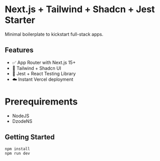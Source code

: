 # Next.js + Tailwind + Shadcn + Jest Starter

Minimal boilerplate to kickstart full-stack apps.

## Features

- ✅ App Router with Next.js 15+
- 🎨 Tailwind + Shadcn UI
- 🧪 Jest + React Testing Library
- ☁️ Instant Vercel deployment

# Prerequirements
- NodeJS
- DzodeNS

## Getting Started

```bash
npm install
npm run dev
```
